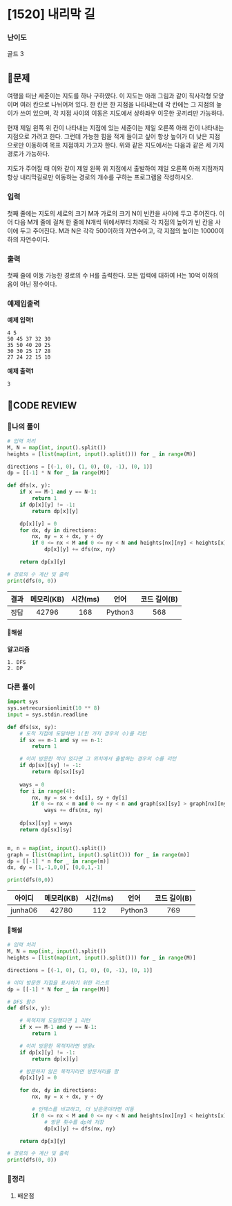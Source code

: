 # [1520] 내리막 길

### **난이도**
골드 3
## **📝문제**
여행을 떠난 세준이는 지도를 하나 구하였다. 이 지도는 아래 그림과 같이 직사각형 모양이며 여러 칸으로 나뉘어져 있다. 한 칸은 한 지점을 나타내는데 각 칸에는 그 지점의 높이가 쓰여 있으며, 각 지점 사이의 이동은 지도에서 상하좌우 이웃한 곳끼리만 가능하다.

현재 제일 왼쪽 위 칸이 나타내는 지점에 있는 세준이는 제일 오른쪽 아래 칸이 나타내는 지점으로 가려고 한다. 그런데 가능한 힘을 적게 들이고 싶어 항상 높이가 더 낮은 지점으로만 이동하여 목표 지점까지 가고자 한다. 위와 같은 지도에서는 다음과 같은 세 가지 경로가 가능하다.

지도가 주어질 때 이와 같이 제일 왼쪽 위 지점에서 출발하여 제일 오른쪽 아래 지점까지 항상 내리막길로만 이동하는 경로의 개수를 구하는 프로그램을 작성하시오.
### **입력**
첫째 줄에는 지도의 세로의 크기 M과 가로의 크기 N이 빈칸을 사이에 두고 주어진다. 이어 다음 M개 줄에 걸쳐 한 줄에 N개씩 위에서부터 차례로 각 지점의 높이가 빈 칸을 사이에 두고 주어진다. M과 N은 각각 500이하의 자연수이고, 각 지점의 높이는 10000이하의 자연수이다.
### **출력**
첫째 줄에 이동 가능한 경로의 수 H를 출력한다. 모든 입력에 대하여 H는 10억 이하의 음이 아닌 정수이다.
### **예제입출력**

**예제 입력1**

```
4 5
50 45 37 32 30
35 50 40 20 25
30 30 25 17 28
27 24 22 15 10
```

**예제 출력1**

```
3
```

## **🧐CODE REVIEW**

### **🧾나의 풀이**

```python
# 입력 처리
M, N = map(int, input().split())
heights = [list(map(int, input().split())) for _ in range(M)]

directions = [(-1, 0), (1, 0), (0, -1), (0, 1)]
dp = [[-1] * N for _ in range(M)]

def dfs(x, y):
    if x == M-1 and y == N-1:
        return 1
    if dp[x][y] != -1:
        return dp[x][y]

    dp[x][y] = 0
    for dx, dy in directions:
        nx, ny = x + dx, y + dy
        if 0 <= nx < M and 0 <= ny < N and heights[nx][ny] < heights[x][y]:
            dp[x][y] += dfs(nx, ny)

    return dp[x][y]

# 경로의 수 계산 및 출력
print(dfs(0, 0))
```

결과	| 메모리(KB) |	시간(ms) |	언어 |	코드 길이(B)
:----:|:-----:|:-----:|:-----:|:--------:
정답|42796|168|Python3|568
#### **📝해설**

**알고리즘**
```
1. DFS
2. DP
```

### **다른 풀이**

```python
import sys
sys.setrecursionlimit(10 ** 8)
input = sys.stdin.readline

def dfs(sx, sy):
    # 도착 지점에 도달하면 1(한 가지 경우의 수)를 리턴
    if sx == m-1 and sy == n-1:
        return 1

    # 이미 방문한 적이 있다면 그 위치에서 출발하는 경우의 수를 리턴
    if dp[sx][sy] != -1:
        return dp[sx][sy]
    
    ways = 0
    for i in range(4):
        nx, ny = sx + dx[i], sy + dy[i]
        if 0 <= nx < m and 0 <= ny < n and graph[sx][sy] > graph[nx][ny]:
            ways += dfs(nx, ny)
    
    dp[sx][sy] = ways
    return dp[sx][sy]


m, n = map(int, input().split())
graph = [list(map(int, input().split())) for _ in range(m)]
dp = [[-1] * n for _ in range(m)]
dx, dy = [1,-1,0,0], [0,0,1,-1]

print(dfs(0,0))
```

아이디 | 메모리(KB) |	시간(ms) |	언어 |	코드 길이(B) 
:-----:|:-----:|:-----:|:----:|:--------:
junha06|42780|112|Python3|769
#### **📝해설**

```python
# 입력 처리
M, N = map(int, input().split())
heights = [list(map(int, input().split())) for _ in range(M)]

directions = [(-1, 0), (1, 0), (0, -1), (0, 1)]

# 이미 방문한 지점을 표시하기 위한 리스트
dp = [[-1] * N for _ in range(M)]

# DFS 함수
def dfs(x, y):

    # 목적지에 도달했다면 1 리턴
    if x == M-1 and y == N-1:
        return 1

    # 이미 방문한 목적지라면 방문x
    if dp[x][y] != -1:
        return dp[x][y]

    # 방문하지 않은 목적지라면 방문처리를 함
    dp[x][y] = 0

    for dx, dy in directions:
        nx, ny = x + dx, y + dy

        # 인덱스를 비교하고, 더 낮은곳이라면 이동
        if 0 <= nx < M and 0 <= ny < N and heights[nx][ny] < heights[x][y]:
            # 방문 횟수를 dp에 저장
            dp[x][y] += dfs(nx, ny)

    return dp[x][y]

# 경로의 수 계산 및 출력
print(dfs(0, 0))
```

### **🔖정리**

1. 배운점